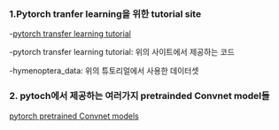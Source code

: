 ### 1.Pytorch tranfer learning을 위한 tutorial site

-[pytorch transfer learning tutorial](https://pytorch.org/tutorials/beginner/transfer_learning_tutorial.html)

-pytorch transfer learning tutorial: 위의 사이트에서 제공하는 코드

-hymenoptera_data: 위의 튜토리얼에서 사용한 데이터셋


### 2. pytoch에서 제공하는 여러가지 pretrainded Convnet model들
[pytorch pretrained Convnet models](https://pytorch.org/vision/0.8/models.html) 

